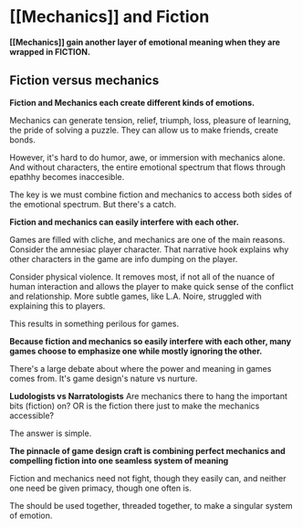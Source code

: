 # [[Mechanics]] and Fiction
**[[Mechanics]] gain another layer of emotional meaning when they are wrapped in FICTION.**

## Fiction versus mechanics
**Fiction and Mechanics each create different kinds of emotions.**

Mechanics can generate tension, relief, triumph, loss, pleasure of learning, the pride of solving a puzzle. They can allow us to make friends, create bonds.

However, it's hard to do humor, awe, or immersion with mechanics alone. And without characters, the entire emotional spectrum that flows through epathhy becomes inaccesible. 

The key is we must combine fiction and mechanics to access both sides of the emotional spectrum. But there's a catch.

**Fiction and mechanics can easily interfere with each other.**

Games are filled with cliche, and mechanics are one of the main reasons. Consider the amnesiac player character. That narrative hook explains why other characters in the game are info dumping on the player.

Consider physical violence. It removes most, if not all of the nuance of human interaction and allows the player to make quick sense of the conflict and relationship. More subtle games, like L.A. Noire, struggled with explaining this to players.

This results in something perilous for games.

**Because fiction and mechanics so easily interfere with each other, many games choose to emphasize one while mostly ignoring the other.**

There's a large debate about where the power and meaning in games comes from. It's game design's nature vs nurture. 

**Ludologists vs Narratologists**
Are mechanics there to hang the important bits (fiction) on? OR is the fiction there just to make the mechanics accessible?

The answer is simple.

**The pinnacle of game design craft is combining perfect mechanics and compelling fiction into one seamless system of meaning**

Fiction and mechanics need not fight, though they easily can, and neither one need be given primacy, though one often is. 

The should be used together, threaded together, to make a singular system of emotion.

